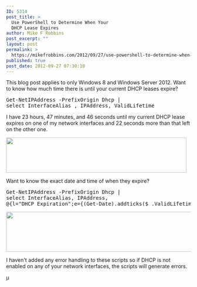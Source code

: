 ```yaml
---
ID: 5314
post_title: >
  Use PowerShell to Determine When Your
  DHCP Lease Expires
author: Mike F Robbins
post_excerpt: ""
layout: post
permalink: >
  https://mikefrobbins.com/2012/09/27/use-powershell-to-determine-when-your-dhcp-lease-expires/
published: true
post_date: 2012-09-27 07:30:10
---
```

This blog post applies to only Windows 8 and Windows Server 2012. Want to know how much time there is until your current DHCP leases expire?
<pre class="lang:ps decode:true">Get-NetIPAddress -PrefixOrigin Dhcp |
select InterfaceAlias , IPAddress, ValidLifetime</pre>
I have 23 hours, 47 minutes, and 46 seconds until my current DHCP lease expires on one of my network interfaces and 22 seconds more than that left on the other one.

<a href="http://mikefrobbins.com/wp-content/uploads/2012/09/dhcp-lease-time01.jpg"><img class="alignnone size-full wp-image-5486" title="dhcp-lease-time01" alt="" src="http://mikefrobbins.com/wp-content/uploads/2012/09/dhcp-lease-time01.jpg" width="492" height="96" /></a>

Want to know the exact date and time of when they expire?
<pre class="lang:ps decode:true">Get-NetIPAddress -PrefixOrigin Dhcp |
select InterfaceAlias, IPAddress,
@{l="DHCP Expiration";e={(Get-Date).addticks($_.ValidLifetime.ticks)}}</pre>
<a href="http://mikefrobbins.com/wp-content/uploads/2012/09/dhcp-lease-time05.jpg"><img class="alignnone size-full wp-image-5503" title="dhcp-lease-time05" alt="" src="http://mikefrobbins.com/wp-content/uploads/2012/09/dhcp-lease-time05.jpg" width="542" height="109" /></a>

I haven't added any error handling to these scripts so if DHCP is not enabled on any of your network interfaces, the scripts will generate errors.

µ